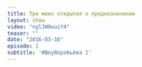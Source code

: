 ```yaml
---
title: Три моих открытия о предназначении
layout: show
video: "nglJW0wuiY4"
teaser: ""
date: "2016-03-16"
episode: 1
subtitle: '#ШоуВоробьёва 1'
---
```

